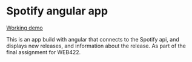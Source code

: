 # Spotify angular app

[Working demo](https://6250472f431f25182143dd30--roaring-cuchufli-3b0de0.netlify.app/)

This is an app build with angular that connects to the Spotify api, and displays
new releases, and information about the release. As part of the final assignment
for WEB422.
